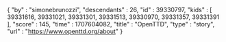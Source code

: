 {
  "by" : "simonebrunozzi",
  "descendants" : 26,
  "id" : 39330797,
  "kids" : [ 39331616, 39331021, 39331301, 39331513, 39330970, 39331357, 39331391 ],
  "score" : 145,
  "time" : 1707604082,
  "title" : "OpenTTD",
  "type" : "story",
  "url" : "https://www.openttd.org/about"
}
